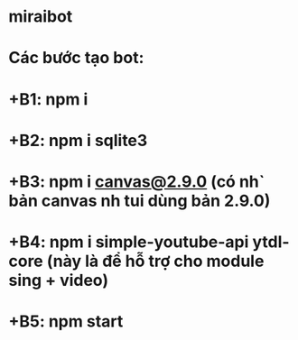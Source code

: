 # miraibot
# Các bước tạo bot:
# +B1: npm i
# +B2: npm i sqlite3
# +B3: npm i canvas@2.9.0 (có nh` bản canvas nh tui dùng bản 2.9.0)
# +B4: npm i simple-youtube-api ytdl-core (này là để hỗ trợ cho module sing + video)
# +B5: npm start
